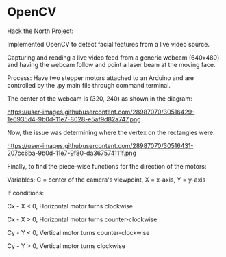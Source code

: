 # OpenCV
Hack the North Project:

Implemented OpenCV to detect facial features from a live video source.

Capturing and reading a live video feed from a generic webcam (640x480) and having the webcam follow and point a laser beam at the
moving face.

Process: Have two stepper motors attached to an Arduino and are controlled by the .py main file through command terminal.

The center of the webcam is (320, 240) as shown in the diagram:

https://user-images.githubusercontent.com/28987070/30516429-1e6935d4-9b0d-11e7-8028-e5af9d82a747.png

Now, the issue was determining where the vertex on the rectangles were:

https://user-images.githubusercontent.com/28987070/30516431-207cc6ba-9b0d-11e7-9f80-da367574111f.png

Finally, to find the piece-wise functions for the direction of the motors:

Variables: C = center of the camera's viewpoint, X = x-axis, Y = y-axis

If conditions:

Cx - X < 0, Horizontal motor turns clockwise

Cx - X > 0, Horizontal motor turns counter-clockwise

Cy - Y < 0, Vertical motor turns counter-clockwise

Cy - Y > 0, Vertical motor turns clockwise

